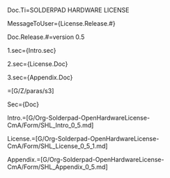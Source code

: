 Doc.Ti=SOLDERPAD HARDWARE LICENSE

MessageToUser={License.Release.#}

Doc.Release.#=version 0.5

1.sec={Intro.sec}

2.sec={License.Doc}

3.sec={Appendix.Doc}

=[G/Z/paras/s3]

Sec={Doc}

Intro.=[G/Org-Solderpad-OpenHardwareLicense-CmA/Form/SHL_Intro_0_5.md]

License.=[G/Org-Solderpad-OpenHardwareLicense-CmA/Form/SHL_License_0_5_1.md]

Appendix.=[G/Org-Solderpad-OpenHardwareLicense-CmA/Form/SHL_Appendix_0_5.md]
